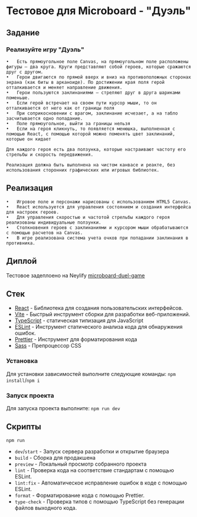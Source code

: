 # Тестовое для Microboard - "Дуэль"

## Задание

### Реализуйте игру "Дуэль"

    •	Есть прямоугольное поле Canvas, на прямоугольном поле расположены фигуры — два круга. Круги представляют собой героев, которые сражаются друг с другом.
    •	Герои двигаются по прямой вверх и вниз на противоположных сторонах экрана (как биты в арканоиде). По достижении края поля герой отталкивается и меняет направление движения.
    •	Герои пользуются заклинаниями — стреляют друг в друга шариками поменьше.
    •	Если герой встречает на своем пути курсор мыши, то он отталкивается от него как от границы поля
    •	При соприкосновении с врагом, заклинание исчезает, а на табло засчитывается одно попадание.
    •	Поле прямоугольное, выйти за границы нельзя
    •	Если на героя кликнуть, то появляется менюшка, выполненная с помощью React, с помощью которой можно поменять цвет заклинаний, которые он кидает

    Для каждого героя есть два ползунка, которые настраивают частоту его стрельбы и скорость передвижения.

    Реализация должна быть выполнена на чистом канвасе и реакте, без использования сторонних графических или игровых библиотек.

## Реализация

    •	Игровое поле и персонажи нарисованы с использованием HTML5 Canvas.
    •	React используется для управления состоянием и создания интерфейса для настроек героев.
    •	Для управления скоростью и частотой стрельбы каждого героя реализованы индивидуальные ползунки.
    •	Столкновения героев с заклинаниями и курсором мыши обрабатываются с помощью расчетов на Canvas.
    •	В игре реализована система учета очков при попадании заклинания в противника.

## Диплой

Тестовое задеплоено на Neylify
[microboard-duel-game](https://microboard-duel-game.netlify.app/)

## Стек

- [React](https://reactjs.org/) - Библиотека для создания пользовательских интерфейсов.
- [Vite](https://vitejs.dev/) - Быстрый инструмент сборки для разработки веб-приложений.
- [TypeScript](https://www.typescriptlang.org/) - статическая типизация для JavaScript
- [ESLint](https://eslint.org/) - Инструмент статического анализа кода для обнаружения ошибок.
- [Prettier](https://prettier.io/) - Инструмент для форматирования кода
- [Sass](https://sass-lang.com/) - Препроцессор CSS

### Установка

Для установки зависимостей выполните следующие команды:
`npm install`/`npm i`

### Запуск проекта

Для запуска проекта выполните:
`npm run dev`

## Скрипты

`npm run `

- `dev`/`start` - Запуск сервера разработки и открытие браузера
- `build` - Сборка для продакшена
- `preview` - Локальный просмотр собранного проекта
- `lint` - Проверка кода на соответствие стандартам с помощью ESLint.
- `lint:fix` - Автоматическое исправление ошибок в коде с помощью ESLint.
- `format` - Форматирование кода с помощью Prettier.
- `type-check` - Проверка типов с помощью TypeScript без генерации файлов выходного кода.
